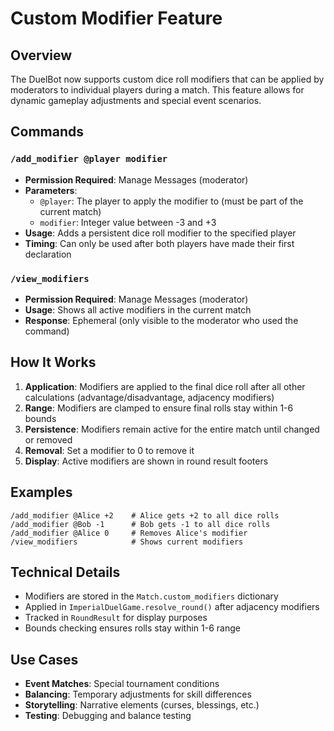 # Custom Modifier Feature

## Overview
The DuelBot now supports custom dice roll modifiers that can be applied by moderators to individual players during a match. This feature allows for dynamic gameplay adjustments and special event scenarios.

## Commands

### `/add_modifier @player modifier`
- **Permission Required**: Manage Messages (moderator)
- **Parameters**:
  - `@player`: The player to apply the modifier to (must be part of the current match)
  - `modifier`: Integer value between -3 and +3
- **Usage**: Adds a persistent dice roll modifier to the specified player
- **Timing**: Can only be used after both players have made their first declaration

### `/view_modifiers`
- **Permission Required**: Manage Messages (moderator)
- **Usage**: Shows all active modifiers in the current match
- **Response**: Ephemeral (only visible to the moderator who used the command)

## How It Works

1. **Application**: Modifiers are applied to the final dice roll after all other calculations (advantage/disadvantage, adjacency modifiers)
2. **Range**: Modifiers are clamped to ensure final rolls stay within 1-6 bounds
3. **Persistence**: Modifiers remain active for the entire match until changed or removed
4. **Removal**: Set a modifier to 0 to remove it
5. **Display**: Active modifiers are shown in round result footers

## Examples

```
/add_modifier @Alice +2    # Alice gets +2 to all dice rolls
/add_modifier @Bob -1      # Bob gets -1 to all dice rolls
/add_modifier @Alice 0     # Removes Alice's modifier
/view_modifiers            # Shows current modifiers
```

## Technical Details

- Modifiers are stored in the `Match.custom_modifiers` dictionary
- Applied in `ImperialDuelGame.resolve_round()` after adjacency modifiers
- Tracked in `RoundResult` for display purposes
- Bounds checking ensures rolls stay within 1-6 range

## Use Cases

- **Event Matches**: Special tournament conditions
- **Balancing**: Temporary adjustments for skill differences
- **Storytelling**: Narrative elements (curses, blessings, etc.)
- **Testing**: Debugging and balance testing
